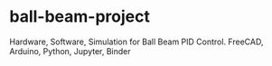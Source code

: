 # ball-beam-project
Hardware, Software, Simulation for Ball Beam PID Control. FreeCAD, Arduino, Python, Jupyter, Binder
